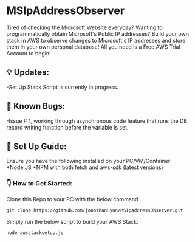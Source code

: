 # MSIpAddressObserver

Tired of checking the Microsoft Website everyday? Wanting to programmatically obtain Microsoft's Public IP addresses?
Build your own stack in AWS to observe changes to Microsoft's IP addresses and store them in your own personal database!
All you need is a Free AWS Trial Account to begin!

## :bulb: Updates:
-Set Up Stack Script is currently in progress.

## :bug: Known Bugs:
-Issue # 1, working through asynchronous code feature that runs the DB record writing function before the variable is set.

## :memo: Set Up Guide:

Ensure you have the following installed on your PC/VM/Container:
*Node.JS
*NPM with both fetch and aws-sdk (latest versions) 

### :point_down: How to Get Started:

Clone this Repo to your PC with the below command:
```
git clone https://github.com/jonathanLynn/MSIpAddressObserver.git
```

Simply run the below script to build your AWS Stack:
```
node awsstacksetup.js
```
